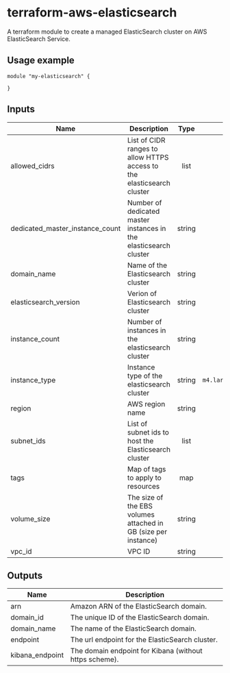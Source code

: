 # terraform-aws-elasticsearch

A terraform module to create a managed ElasticSearch cluster on AWS ElasticSearch Service.  

## Usage example

```hcl
module "my-elasticsearch" {

}
```

## Inputs

| Name | Description | Type | Default | Required |
|------|-------------|:----:|:-----:|:-----:|
| allowed_cidrs | List of CIDR ranges to allow HTTPS access to the elasticsearch cluster | list | `<list>` | no |
| dedicated_master_instance_count | Number of dedicated master instances in the elasticsearch cluster | string | `1` | no |
| domain_name | Name of the Elasticsearch cluster | string | - | yes |
| elasticsearch_version | Verion of Elasticsearch cluster | string | `6.4` | no |
| instance_count | Number of instances in the elasticsearch cluster | string | `1` | no |
| instance_type | Instance type of the elasticsearch cluster | string | `m4.large.elasticsearch` | no |
| region | AWS region name | string | - | yes |
| subnet_ids | List of subnet ids to host the Elasticsearch cluster | list | - | yes |
| tags | Map of tags to apply to resources | map | `<map>` | no |
| volume_size | The size of the EBS volumes attached in GB (size per instance) | string | `10` | no |
| vpc_id | VPC ID | string | - | yes |

## Outputs

| Name | Description |
|------|-------------|
| arn | Amazon ARN of the ElasticSearch domain. |
| domain_id | The unique ID of the ElasticSearch domain. |
| domain_name | The name of the ElasticSearch domain. |
| endpoint | The url endpoint for the ElasticSearch cluster. |
| kibana_endpoint | The domain endpoint for Kibana (without https scheme). |